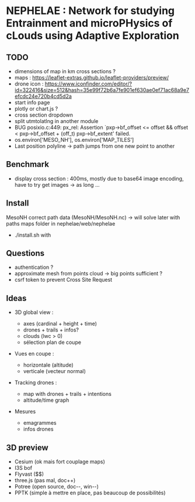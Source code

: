 # NEPHELAE : Network for studying Entrainment and microPHysics of cLouds using Adaptive Exploration

## TODO

- dimensions of map in km cross sections ?
- maps : https://leaflet-extras.github.io/leaflet-providers/preview/
- drone icon : https://www.iconfinder.com/editor/?id=322416&size=512&hash=35e99f72b6a7fe901ef630ae0ef71ac68a9e7efcdc24e720b4cd5d2a
- start info page
- plotly or chart.js ?
- cross section dropdown
- split utmtolatlng in another module
- BUG posixio.c:449: px_rel: Assertion `pxp->bf_offset <= offset && offset < pxp->bf_offset + (off_t) pxp->bf_extent' failed.
- os.environ['MESO_NH'], os.environ['MAP_TILES']
- Last position polyline -> path jumps from one new point to another


## Benchmark

- display cross section : 400ms, mostly due to base64 image encoding, have to try get images -> as long ...

## Install

MesoNH correct path data (MesoNH/MesoNH.nc) -> will solve later with paths
maps folder in nephelae/web/nephelae
- ./install.sh with 

## Questions

-   authentication ?
-   approximate mesh from points cloud -> big points sufficient ?
-   csrf token to prevent Cross Site Request

## Ideas

-   3D global view :

    -   axes (cardinal + height + time)
    -   drones + trails + infos?
    -   clouds (lwc > 0)
    -   sélection plan de coupe

-   Vues en coupe :

    -   horizontale (altitude)
    -   verticale (vecteur normal)

-   Tracking drones :

    -   map with drones + trails + intentions
    -   altitude/time graph

-   Mesures

    -   emagrammes
    -   infos drones

## 3D preview

-   Cesium (ok mais fort couplage maps)
-   I3S bof
-   Flyvast (\$\$)
-   three.js (pas mal, doc++)
-   Potree (open source, doc--, win--)
-   PPTK (simple à mettre en place, pas beaucoup de possibilités)
